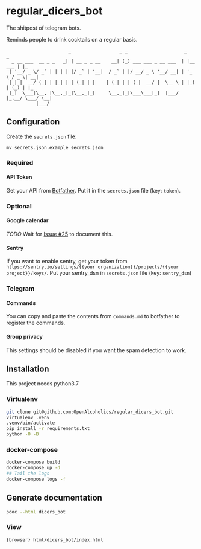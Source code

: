 # regular_dicers_bot

The shitpost of telegram bots.

Reminds people to drink cocktails on a regular basis.

```text
                       _                  _ _                     _           _
  _ __ ___  __ _ _   _| | __ _ _ __    __| (_) ___ ___ _ __ ___  | |__   ___ | |_
 | '__/ _ \/ _` | | | | |/ _` | '__|  / _` | |/ __/ _ \ '__/ __| | '_ \ / _ \| __|
 | | |  __/ (_| | |_| | | (_| | |    | (_| | | (_|  __/ |  \__ \ | |_) | (_) | |_
 |_|  \___|\__, |\__,_|_|\__,_|_|     \__,_|_|\___\___|_|  |___/ |_.__/ \___/ \__|
           |___/
```

## Configuration

Create the `secrets.json` file:

`mv secrets.json.example secrets.json`

### Required

#### API Token

Get your API from [Botfather](https://web.telegram.org/#/im?p=@BotFather).
Put it in the `secrets.json` file (key: `token`).

### Optional

#### Google calendar

_TODO_ Wait for [Issue #25](#25) to document this.

#### Sentry

If you want to enable sentry, get your token from
`https://sentry.io/settings/{{your organization}}/projects/{{your project}}/keys/`.
Put your sentry_dsn in `secrets.json` file (key: `sentry_dsn`)

### Telegram

#### Commands

You can copy and paste the contents from `commands.md` to botfather to register the commands.

#### Group privacy

This settings should be disabled if you want the spam detection to work.

## Installation

This project needs python3.7

### Virtualenv

```bash
git clone git@github.com:OpenAlcoholics/regular_dicers_bot.git
virtualenv .venv
.venv/bin/activate
pip install -r requirements.txt
python -O -B
```

### docker-compose

```bash
docker-compose build
docker-compose up -d
## Tail the logs
docker-compose logs -f
```

## Generate documentation

```bash
pdoc --html dicers_bot
```

### View

```bash
{browser} html/dicers_bot/index.html
```
